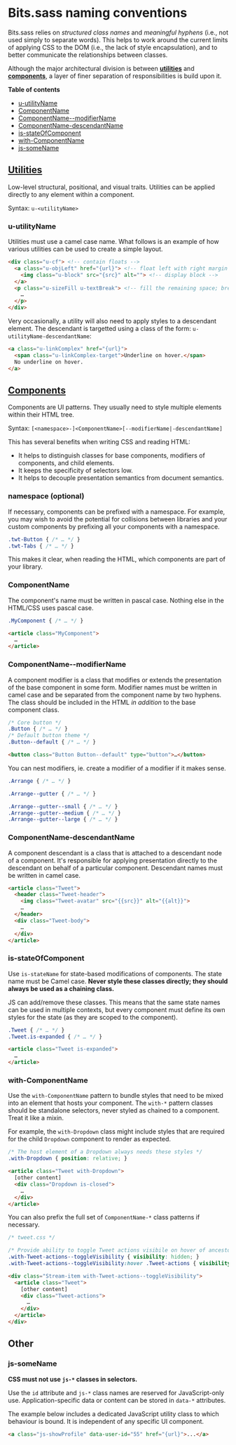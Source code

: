 # Bits.sass naming conventions

Bits.sass relies on _structured class names_ and _meaningful hyphens_ (i.e., not
used simply to separate words). This helps to work around the current limits of
applying CSS to the DOM (i.e., the lack of style encapsulation), and to better
communicate the relationships between classes.

Although the major architectural division is between
**[utilities](utilties.md)** and **[components](components.md)**, a layer
of finer separation of responsibilities is build upon it.

**Table of contents**

* [u-utilityName](#u-utilityName)
* [ComponentName](#ComponentName)
* [ComponentName--modifierName](#ComponentName--modifierName)
* [ComponentName-descendantName](#ComponentName-descendantName)
* [is-stateOfComponent](#is-stateOfComponent)
* [with-ComponentName](#with-ComponentName)
* [js-someName](#js-someName)


## [Utilities](utilities.md)

Low-level structural, positional, and visual traits. Utilities can be applied
directly to any element within a component.

Syntax: `u-<utilityName>`

<a name="u-utilityName"></a>
### u-utilityName

Utilities must use a camel case name. What follows is an example of how various
utilities can be used to create a simple layout.

```html
<div class="u-cf"> <!-- contain floats -->
  <a class="u-objLeft" href="{url}"> <!-- float left with right margin -->
    <img class="u-block" src="{src}" alt=""> <!-- display block -->
  </a>
  <p class="u-sizeFill u-textBreak"> <!-- fill the remaining space; break long strings -->
    …
  </p>
</div>
```

Very occasionally, a utility will also need to apply styles to a descendant
element. The descendant is targetted using a class of the form:
`u-utilityName-descendantName`:

```html
<a class="u-linkComplex" href="{url}">
  <span class="u-linkComplex-target">Underline on hover.</span>
  No underline on hover.
</a>
```


## [Components](components.md)

Components are UI patterns. They usually need to style multiple elements within
their HTML tree.

Syntax: `[<namespace>-]<ComponentName>[--modifierName|-descendantName]`

This has several benefits when writing CSS and reading HTML:

* It helps to distinguish classes for base components, modifiers of components,
  and child elements.
* It keeps the specificity of selectors low.
* It helps to decouple presentation semantics from document semantics.

### namespace (optional)

If necessary, components can be prefixed with a namespace. For example, you may
wish to avoid the potential for collisions between libraries and your custom
components by prefixing all your components with a namespace.

```css
.twt-Button { /* … */ }
.twt-Tabs { /* … */ }
```

This makes it clear, when reading the HTML, which components are part of your
library.

<a name="ComponentName"></a>
### ComponentName

The component's name must be written in pascal case. Nothing else in the
HTML/CSS uses pascal case.

```css
.MyComponent { /* … */ }
```

```html
<article class="MyComponent">
  …
</article>
```

<a name="ComponentName--modifierName"></a>
### ComponentName--modifierName

A component modifier is a class that modifies or extends the presentation of
the base component in some form. Modifier names must be written in camel case
and be separated from the component name by two hyphens. The class should be
included in the HTML _in addition_ to the base component class.

```css
/* Core button */
.Button { /* … */ }
/* Default button theme */
.Button--default { /* … */ }
```

```html
<button class="Button Button--default" type="button">…</button>
```

You can nest modifiers, ie. create a modifier of a modifier if it makes sense.

```css
.Arrange { /* … */ }

.Arrange--gutter { /* … */ }

.Arrange--gutter--small { /* … */ }
.Arrange--gutter--medium { /* … */ }
.Arrange--gutter--large { /* … */ }
```


<a name="ComponentName-descendantName"></a>
### ComponentName-descendantName

A component descendant is a class that is attached to a descendant node of a
component. It's responsible for applying presentation directly to the
descendant on behalf of a particular component. Descendant names must be
written in camel case.

```html
<article class="Tweet">
  <header class="Tweet-header">
    <img class="Tweet-avatar" src="{{src}}" alt="{{alt}}">
    …
  </header>
  <div class="Tweet-body">
    …
  </div>
</article>
```


<a name="is-stateOfComponent"></a>
### is-stateOfComponent

Use `is-stateName` for state-based modifications of components. The state name
must be Camel case. **Never style these classes directly; they should always be
used as a chaining class.**

JS can add/remove these classes. This means that the same state names can be
used in multiple contexts, but every component must define its own styles for
the state (as they are scoped to the component).

```css
.Tweet { /* … */ }
.Tweet.is-expanded { /* … */ }
```

```html
<article class="Tweet is-expanded">
  …
</article>
```

<a name="with-ComponentName"></a>
### with-ComponentName

Use the `with-ComponentName` pattern to bundle styles that need to be mixed
into an element that hosts your component. The `with-*` pattern classes should
be standalone selectors, never styled as chained to a component. Treat it like
a mixin.

For example, the `with-Dropdown` class might include styles that are required
for the child `Dropdown` component to render as expected.

```css
/* The host element of a Dropdown always needs these styles */
.with-Dropdown { position: relative; }
```

```html
<article class="Tweet with-Dropdown">
  [other content]
  <div class="Dropdown is-closed">
    …
  </div>
</article>
```

You can also prefix the full set of `ComponentName-*` class patterns if
necessary.

```css
/* tweet.css */

/* Provide ability to toggle Tweet actions visibile on hover of ancestor */
.with-Tweet-actions--toggleVisibility { visibility: hidden; }
.with-Tweet-actions--toggleVisibility:hover .Tweet-actions { visibility: visible; }
```

```html
<div class="Stream-item with-Tweet-actions--toggleVisibility">
  <article class="Tweet">
    [other content]
    <div class="Tweet-actions">
      …
    </div>
  </article>
</div>
```


## Other

<a name="js-someName"></a>
### js-someName

**CSS must not use `js-*` classes in selectors.**

Use the `id` attribute and `js-*` class names are reserved for JavaScript-only
use. Application-specific data or content can be stored in `data-*`
attributes.

The example below includes a dedicated JavaScript utility class to which
behaviour is bound. It is independent of any specific UI component.

```html
<a class="js-showProfile" data-user-id="55" href="{url}">...</a>
```
